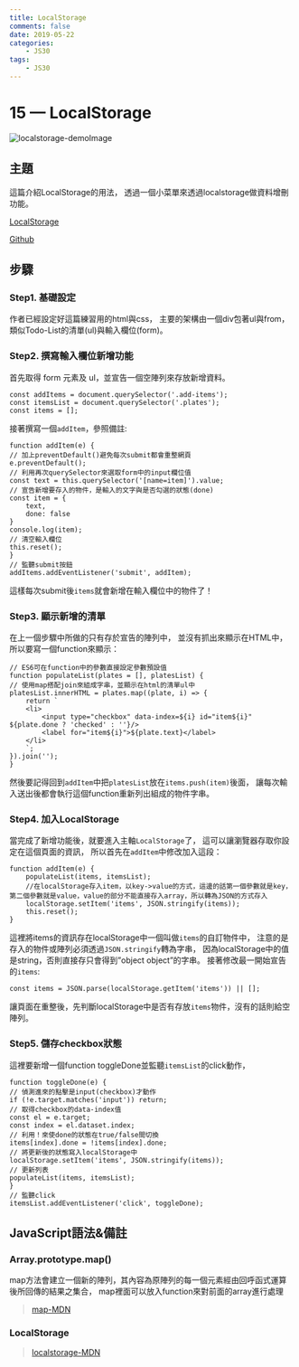 ```yaml
---
title: LocalStorage
comments: false
date: 2019-05-22
categories:
    - JS30
tags:
    - JS30
---
```


# 15 — LocalStorage

![localstorage-demoImage](0_F4AHYzuFvW-PI5YJ.png)

## 主題

這篇介紹LocalStorage的用法，
透過一個小菜單來透過localstorage做資料增刪功能。

[LocalStorage](https://des86532.github.io/javascript-30/15_LocalStorage/index.html)

[Github](https://github.com/des86532/javascript-30/tree/master/15_LocalStorage)

## 步驟

### Step1. 基礎設定

作者已經設定好這篇練習用的html與css，
主要的架構由一個div包著ul與from，
類似Todo-List的清單(ul)與輸入欄位(form)。

### Step2. 撰寫輸入欄位新增功能

首先取得 form 元素及 ul，並宣告一個空陣列來存放新增資料。
```
const addItems = document.querySelector('.add-items');
const itemsList = document.querySelector('.plates');
const items = [];
```
接著撰寫一個`addItem`，參照備註:
```
function addItem(e) {
// 加上preventDefault()避免每次submit都會重整網頁
e.preventDefault();
// 利用再次querySelector來選取form中的input欄位值
const text = this.querySelector('[name=item]').value;
// 宣告新增要存入的物件，是輸入的文字與是否勾選的狀態(done)
const item = {
    text,
    done: false
}
console.log(item);
// 清空輸入欄位
this.reset();
}
// 監聽submit按鈕
addItems.addEventListener('submit', addItem);
```
這樣每次submit後`items`就會新增在輸入欄位中的物件了！

### Step3. 顯示新增的清單

在上一個步驟中所做的只有存於宣告的陣列中，
並沒有抓出來顯示在HTML中，所以要寫一個function來顯示：
```
// ES6可在function中的參數直接設定參數預設值
function populateList(plates = [], platesList) {
// 使用map搭配join來組成字串，並顯示在html的清單ul中
platesList.innerHTML = plates.map((plate, i) => {
    return `
    <li>
        <input type="checkbox" data-index=${i} id="item${i}" ${plate.done ? 'checked' : ''}/>
        <label for="item${i}">${plate.text}</label>
    </li>
    `;
}).join('');
}
```

然後要記得回到`addItem`中把`platesList`放在`items.push(item)`後面，
讓每次輸入送出後都會執行這個function重新列出組成的物件字串。

### Step4. 加入LocalStorage

當完成了新增功能後，就要進入主軸`LocalStorage`了，
這可以讓瀏覽器存取你設定在這個頁面的資訊，
所以首先在`addItem`中修改加入這段：
```
function addItem(e) {
    populateList(items, itemsList);
    //在localStorage存入item，以key->value的方式，這邊的話第一個參數就是key，第二個參數就是value，value的部分不能直接存入array，所以轉為JSON的方式存入
    localStorage.setItem('items', JSON.stringify(items));
    this.reset();
}
```
這裡將items的資訊存在localStorage中一個叫做`items`的自訂物件中，
注意的是存入的物件或陣列必須透過`JSON.stringify`轉為字串，
因為localStorage中的值是string，否則直接存只會得到”object object”的字串。
接著修改最一開始宣告的`items`:
```
const items = JSON.parse(localStorage.getItem('items')) || [];
```
讓頁面在重整後，先判斷localStorage中是否有存放`items`物件，沒有的話則給空陣列。

### Step5. 儲存checkbox狀態

這裡要新增一個function toggleDone並監聽`itemsList`的click動作，
```
function toggleDone(e) {
// 偵測進來的點擊是input(checkbox)才動作
if (!e.target.matches('input')) return;
// 取得checkbox的data-index值
const el = e.target;
const index = el.dataset.index;
// 利用！來使done的狀態在true/false間切換
items[index].done = !items[index].done;
// 將更新後的狀態寫入localStorage中
localStorage.setItem('items', JSON.stringify(items));
// 更新列表
populateList(items, itemsList);
}
// 監聽click
itemsList.addEventListener('click', toggleDone);
```
## JavaScript語法&備註

### Array.prototype.map()

map方法會建立一個新的陣列，其內容為原陣列的每一個元素經由回呼函式運算後所回傳的結果之集合，
map裡面可以放入function來對前面的array進行處理

> [map-MDN](https://developer.mozilla.org/zh-TW/docs/Web/JavaScript/Reference/Global_Objects/Array/map)

### LocalStorage

> [localstorage-MDN](https://developer.mozilla.org/zh-CN/docs/Web/API/Storage/LocalStorage)